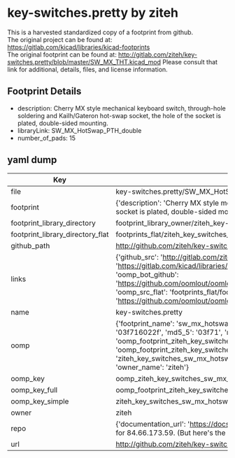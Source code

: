 # key-switches.pretty by ziteh  
This is a harvested standardized copy of a footprint from github.  
The original project can be found at:  
https://gitlab.com/kicad/libraries/kicad-footprints  
The original footprint can be found at:
http://gitlab.com/ziteh/key-switches.pretty/blob/master/SW_MX_THT.kicad_mod
Please consult that link for additional, details, files, and license information.  
## Footprint Details
* description: Cherry MX style mechanical keyboard switch, through-hole soldering and Kailh/Gateron hot-swap socket, the hole of the socket is plated, double-sided mounting.  
* libraryLink: SW_MX_HotSwap_PTH_double  
* number_of_pads: 15  
## yaml dump  
| Key | Value |  
| --- | --- |  
| file | key-switches.pretty/SW_MX_HotSwap_PTH_double.kicad_mod |  
| footprint | {'description': 'Cherry MX style mechanical keyboard switch, through-hole soldering and Kailh/Gateron hot-swap socket, the hole of the socket is plated, double-sided mounting.', 'libraryLink': 'SW_MX_HotSwap_PTH_double', 'number_of_pads': 15} |  
| footprint_library_directory | footprint_library_owner/ziteh_key-switches.pretty |  
| footprint_library_directory_flat | footprints_flat/ziteh_key_switches_sw_mx_hotswap_pth_double/working |  
| github_path | http://github.com/ziteh/key-switches.pretty/blob/master/SW_MX_HotSwap_PTH_double.kicad_mod |  
| links | {'github_src': 'http://gitlab.com/ziteh/key-switches.pretty/blob/master/SW_MX_THT.kicad_mod', 'github_src_repo': 'https://gitlab.com/kicad/libraries/kicad-footprints', 'oomp_bot': 'footprints/ziteh_key_switches_sw_mx_hotswap_pth_double/working', 'oomp_bot_github': 'https://github.com/oomlout/oomlout_oomp_footprint_bot/tree/main/footprints/ziteh_key_switches_sw_mx_hotswap_pth_double/working', 'oomp_src_flat': 'footprints_flat/footprints_flat/ziteh_key_switches_sw_mx_hotswap_pth_double/working', 'oomp_src_flat_github': 'https://github.com/oomlout/oomlout_oomp_footprint_src/tree/main/footprints_flat/ziteh_key_switches_sw_mx_hotswap_pth_double/working'} |  
| name | key-switches.pretty |  
| oomp | {'footprint_name': 'sw_mx_hotswap_pth_double', 'library_name': 'key_switches', 'md5': '03f716022f42114a683c0897debe96e3', 'md5_10': '03f716022f', 'md5_5': '03f71', 'md5_6': '03f716', 'oomp_key': 'oomp_ziteh_key_switches_sw_mx_hotswap_pth_double', 'oomp_key_extra': 'oomp_footprint_ziteh_key_switches_sw_mx_hotswap_pth_double', 'oomp_key_full': 'oomp_footprint_ziteh_key_switches_sw_mx_hotswap_pth_double_03f716', 'oomp_key_simple': 'ziteh_key_switches_sw_mx_hotswap_pth_double', 'original_filename': 'key-switches.pretty/SW_MX_HotSwap_PTH_double.kicad_mod', 'owner_name': 'ziteh'} |  
| oomp_key | oomp_ziteh_key_switches_sw_mx_hotswap_pth_double |  
| oomp_key_full | oomp_footprint_ziteh_key_switches_sw_mx_hotswap_pth_double |  
| oomp_key_simple | ziteh_key_switches_sw_mx_hotswap_pth_double |  
| owner | ziteh |  
| repo | {'documentation_url': 'https://docs.github.com/rest/overview/resources-in-the-rest-api#rate-limiting', 'message': "API rate limit exceeded for 84.66.173.59. (But here's the good news: Authenticated requests get a higher rate limit. Check out the documentation for more details.)"} |  
| url | http://github.com/ziteh/key-switches.pretty |  

